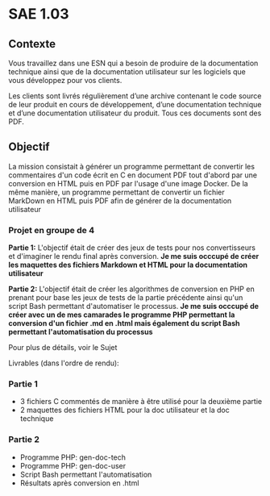 # SAE 1.03

## Contexte

Vous travaillez dans une ESN qui a besoin de produire de la documentation technique
ainsi que de la documentation utilisateur sur les logiciels que vous développez pour vos
clients.

Les clients sont livrés régulièrement d’une archive contenant le code source de leur
produit en cours de développement, d’une documentation technique et d’une
documentation utilisateur du produit. Tous ces documents sont des PDF.

## Objectif 
La mission consistait à générer un programme permettant de convertir les commentaires d'un code écrit en C en document PDF tout d'abord par une conversion en HTML puis en PDF par l'usage d'une image Docker. De la même manière, un programme permettant de convertir un fichier MarkDown en HTML puis PDF afin de générer de la documentation utilisateur

### Projet en groupe de 4

**Partie 1:** L'objectif était de créer des jeux de tests pour nos convertisseurs et d'imaginer le rendu final après conversion. **Je me suis occcupé de créer les maquettes des fichiers Markdown et HTML pour la documentation utilisateur**

**Partie 2:** L'objectif était de créer les algorithmes de conversion en PHP en prenant pour base les jeux de tests de la partie précédente ainsi qu'un script Bash permettant d'automatiser le processus. **Je me suis occcupé de créer avec un de mes camarades le programme PHP permettant la conversion d'un fichier .md en .html mais également du script Bash permettant l'automatisation du processus**

Pour plus de détails, voir le Sujet

Livrables (dans l'ordre de rendu):

### Partie 1
- 3 fichiers C commentés de manière à être utilisé pour la deuxième partie
- 2 maquettes des fichiers HTML pour la doc utilisateur et la doc technique 

### Partie 2
- Programme PHP: gen-doc-tech
- Programme PHP: gen-doc-user
- Script Bash permettant l'automatisation
- Résultats après conversion en .html
